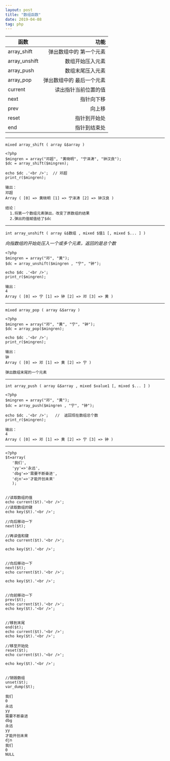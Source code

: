 ```yaml
---
layout: post
title: "数组函数"
date: 2019-04-08
tag: php
---
```



   | 函数        | 功能    |
   | --------   | -----:   |
   | array_shift        | 弹出数组中的 第一个元素     |  
   | array_unshift        | 数组开始压入元素      |  
   | array_push        | 数组末尾压入元素      |
   | array_pop        | 弹出数组中的 最后一个元素      |
   | current        | 读出指针当前位置的值     |
   | next        | 指针向下移      |
   |prev        | 向上移      |
   | reset        | 指针到开始处      |
   | end        | 指针到结束处      |

-------------------------

`mixed array_shift ( array &$array )`

```
<?php
$mingren = array("邓超", "黄晓明", "宁泽涛", "钟汉良");
$dc = array_shift($mingren);

echo $dc .'<br />';  // 邓超
print_r($mingren);

输出：
邓超
Array ( [0] => 黄晓明 [1] => 宁泽涛 [2] => 钟汉良 )

结论：
  1.将第一个数组元素弹出，改变了原数组的结果
  2.弹出的值赋值给了$dc
```

---------------------------

`int array_unshift ( array &$数组 , mixed $值1 [, mixed $... ] )`

*向指数组的开始处压入一个或多个元素，返回的是总个数*

```
<?php
$mingren = array("邓", "黄");
$dc = array_unshift($mingren , "宁", "钟");

echo $dc .'<br />';
print_r($mingren);

输出：
4
Array ( [0] => 宁 [1] => 钟 [2] => 邓 [3] => 黄 )
```

-------------------------------

`mixed array_pop ( array &$array )`

```
<?php
$mingren = array("邓", "黄", "宁", "钟");
$dc = array_pop($mingren);

echo $dc .'<br />';
print_r($mingren);

输出：
钟
Array ( [0] => 邓 [1] => 黄 [2] => 宁 )

弹出数组末尾的一个元素
```

-------------------------------

`int array_push ( array &$array , mixed $value1 [, mixed $... ] )`

```
<?php
$mingren = array("邓", "黄");
$dc = array_push($mingren , "宁", "钟");

echo $dc .'<br />';   //  返回现在数组总个数
print_r($mingren);

输出：
4
Array ( [0] => 邓 [1] => 黄 [2] => 宁 [3] => 钟 )
```

------------------------

```
<?php
$t=array(
   '我们',
   'yy'=>'永远',
   'dbg'=>'需要不断奋进',
   'djn'=>'才能开创未来'
   );


//读取数组的值
echo current($t).'<br />';
//读取数组的键
echo key($t).'<br />';

//向后移动一下
next($t);

//再读值和键
echo current($t).'<br />';

echo key($t).'<br />';


//向后移动一下
next($t);
echo current($t).'<br />';

echo key($t).'<br />';


//向前移动一下
prev($t);
echo current($t).'<br />';
echo key($t).'<br />';


//移到末尾
end($t);
echo current($t).'<br />';
echo key($t).'<br />';

//移至开始处
reset($t);
echo current($t).'<br />';

echo key($t).'<br />';


//销毁数组
unset($t);
var_dump($t);
```

```
我们
0
永远
yy
需要不断奋进
dbg
永远
yy
才能开创未来
djn
我们
0
NULL
```
